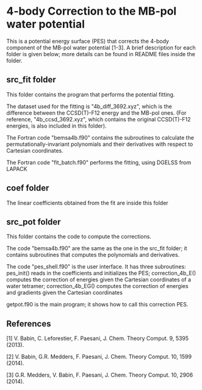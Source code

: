 # 4-body Correction to the MB-pol water potential

This is a potential energy surface (PES) that corrects the 4-body component of the MB-pol water potential [1-3]. A brief description for each folder is given below; more details can be found in README files inside the folder.

## src_fit folder
This folder contains the program that performs the potential fitting.

The dataset used for the fitting is "4b_diff_3692.xyz", which is the difference between the CCSD(T)-F12 energy and the MB-pol ones. (For reference, "4b_ccsd_3692.xyz", which contains the original CCSD(T)-F12 energies, is also included in this folder).

The Fortran code "bemsa4b.f90" contains the subroutines to calculate the permutationally-invariant polynomials and their derivatives with respect to Cartesian coordinates.

The Fortran code "fit_batch.f90" performs the fitting, using DGELSS from LAPACK

## coef folder
The linear coefficients obtained from the fit are inside this folder

## src_pot folder
This folder contains the code to compute the corrections.

The code "bemsa4b.f90" are the same as the one in the src_fit folder; it contains subroutines that computes the polynomials and derivatives.

The code "pes_shell.f90" is the user interface. It has three subroutines: pes_init() reads in the coefficients and initializes the PES; correction_4b_E() computes the correction of energies given the Cartesian coordinates of a water tetramer; correction_4b_EG() computes the correction of energies and gradients given the Cartesian coordinates

getpot.f90 is the main program; it shows how to call this correction PES.

## References

[1] V. Babin, C. Leforestier, F. Paesani, J. Chem. Theory Comput. 9, 5395 (2013).

[2] V. Babin, G.R. Medders, F. Paesani, J. Chem. Theory Comput. 10, 1599 (2014).

[3] G.R. Medders, V. Babin, F. Paesani, J. Chem. Theory Comput. 10, 2906 (2014).
